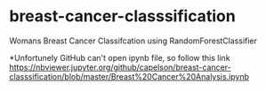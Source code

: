 # breast-cancer-classsification
Womans Breast Cancer Classifcation using RandomForestClassifier

*Unfortunely GitHub can't open ipynb file, so follow this link https://nbviewer.jupyter.org/github/capelson/breast-cancer-classsification/blob/master/Breast%20Cancer%20Analysis.ipynb
